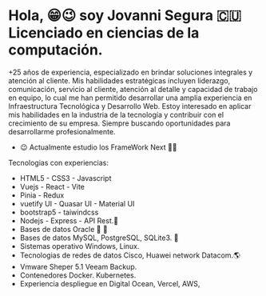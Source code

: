 # Hola,  😁😉 soy Jovanni Segura 🇨🇺 Licenciado en ciencias de la computación.
+25 años de experiencia, especializado en brindar soluciones integrales y atención al cliente. Mis habilidades estratégicas incluyen liderazgo, comunicación, servicio al cliente, atención al detalle y capacidad de trabajo en equipo, lo cual me han permitido desarrollar una amplia experiencia en Infraestructura Tecnológica y Desarrollo Web. Estoy interesado en aplicar mis habilidades en la industria de la tecnología y contribuir con el crecimiento de su empresa. Siempre buscando oportunidades para desarrollarme profesionalmente.

- 😉 Actualmente estudio los FrameWork  Next 💪💯

Tecnologias con experiencias:

- HTML5 - CSS3 - Javascript
- Vuejs - React - Vite
- Pinia - Redux 
- vuetify UI - Quasar UI - Material UI
- bootstrap5 - taiwindcss 
- Nodejs - Express - API Rest.💪
- Bases de datos Oracle 💪 💯
- Bases de datos MySQL, PostgreSQL, SQLite3. 💪
- Sistemas operativo Windows, Linux.
- Tecnologias de redes de datos Cisco, Huawei network Datacom.🌎
- Vmware Sheper 5.1 Veeam Backup.
- Contenedores Docker. Kubernetes.
- Experiencia despliegue en Digital Ocean, Vercel, AWS, 

